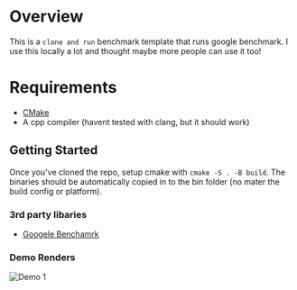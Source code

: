 # Overview

This is a `clone and run` benchmark template that runs google benchmark. I use this locally a lot and thought maybe more people can use it too!

# Requirements
- [CMake](https://cmake.org/)
- A cpp compiler (havent tested with clang, but it should work)

## Getting Started
Once you've cloned the repo, setup cmake with `cmake -S . -B build`. The binaries should be automatically copied in to the bin folder (no mater the build config or platform). 

### 3rd party libaries
- [Googele Benchamrk](https://github.com/google/benchmark/tree/5e78bedfb07c615edb2b646d1e354980268c1728)


### Demo Renders
![Demo 1](https://github.com/AbduEhab/Cpp-Google-Benchmark-Template/tree/main/Screenshots/Demo.jpg)
